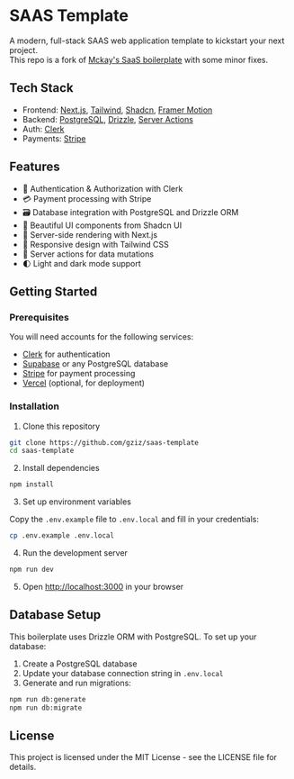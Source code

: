 # SAAS Template

A modern, full-stack SAAS web application template to kickstart your next project.\
This repo is a fork of [Mckay's SaaS boilerplate](https://github.com/mckaywrigley/o1-pro-template-system) with some minor fixes.

## Tech Stack

- Frontend: [Next.js](https://nextjs.org/docs), [Tailwind](https://tailwindcss.com/docs/guides/nextjs), [Shadcn](https://ui.shadcn.com/docs/installation), [Framer Motion](https://www.framer.com/motion/introduction/)
- Backend: [PostgreSQL](https://www.postgresql.org/about/), [Drizzle](https://orm.drizzle.team/docs/get-started-postgresql), [Server Actions](https://nextjs.org/docs/app/building-your-application/data-fetching/server-actions-and-mutations)
- Auth: [Clerk](https://clerk.com/)
- Payments: [Stripe](https://stripe.com/)

## Features

- 🔐 Authentication & Authorization with Clerk
- 💳 Payment processing with Stripe
- 🗃️ Database integration with PostgreSQL and Drizzle ORM
- 🎨 Beautiful UI components from Shadcn UI
- 🚀 Server-side rendering with Next.js
- 📱 Responsive design with Tailwind CSS
- 🔄 Server actions for data mutations
- 🌓 Light and dark mode support

## Getting Started

### Prerequisites

You will need accounts for the following services:

- [Clerk](https://clerk.com/) for authentication
- [Supabase](https://supabase.com/) or any PostgreSQL database
- [Stripe](https://stripe.com/) for payment processing
- [Vercel](https://vercel.com/) (optional, for deployment)

### Installation

1. Clone this repository

```bash
git clone https://github.com/gziz/saas-template
cd saas-template
```

2. Install dependencies

```bash
npm install
```

3. Set up environment variables

Copy the `.env.example` file to `.env.local` and fill in your credentials:

```bash
cp .env.example .env.local
```

4. Run the development server

```bash
npm run dev
```

5. Open [http://localhost:3000](http://localhost:3000) in your browser

## Database Setup

This boilerplate uses Drizzle ORM with PostgreSQL. To set up your database:

1. Create a PostgreSQL database
2. Update your database connection string in `.env.local`
3. Generate and run migrations:

```bash
npm run db:generate
npm run db:migrate
```

## License

This project is licensed under the MIT License - see the LICENSE file for details.
